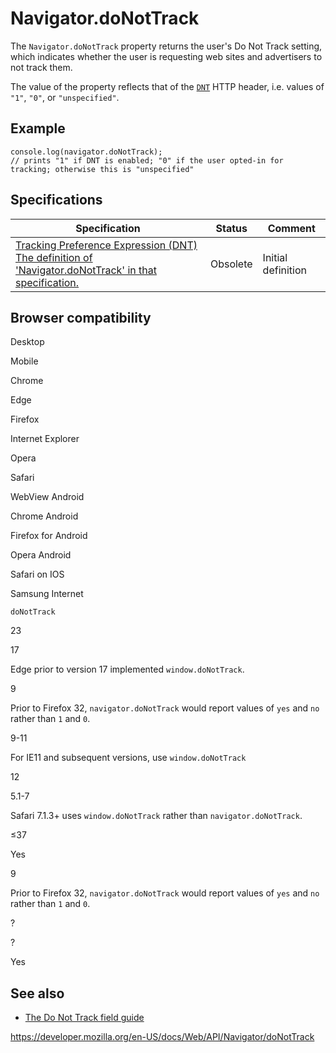 # Navigator.doNotTrack

The `Navigator.doNotTrack` property returns the user's Do Not Track setting, which indicates whether the user is requesting web sites and advertisers to not track them.

The value of the property reflects that of the [`DNT`](https://developer.mozilla.org/en-US/docs/Web/HTTP/Headers/DNT) HTTP header, i.e. values of `"1"`, `"0"`, or `"unspecified"`.

## Example

    console.log(navigator.doNotTrack);
    // prints "1" if DNT is enabled; "0" if the user opted-in for tracking; otherwise this is "unspecified"

## Specifications

<table><thead><tr class="header"><th>Specification</th><th>Status</th><th>Comment</th></tr></thead><tbody><tr class="odd"><td><a href="https://www.w3.org/TR/tracking-dnt/#dom-navigator-donottrack">Tracking Preference Expression (DNT)<br />
<span class="small">The definition of 'Navigator.doNotTrack' in that specification.</span></a></td><td><span class="spec-obsolete">Obsolete</span></td><td>Initial definition</td></tr></tbody></table>

## Browser compatibility

Desktop

Mobile

Chrome

Edge

Firefox

Internet Explorer

Opera

Safari

WebView Android

Chrome Android

Firefox for Android

Opera Android

Safari on IOS

Samsung Internet

`doNotTrack`

23

17

Edge prior to version 17 implemented `window.doNotTrack`.

9

Prior to Firefox 32, `navigator.doNotTrack` would report values of `yes` and `no` rather than `1` and `0`.

9-11

For IE11 and subsequent versions, use `window.doNotTrack`

12

5.1-7

Safari 7.1.3+ uses `window.doNotTrack` rather than `navigator.doNotTrack`.

≤37

Yes

9

Prior to Firefox 32, `navigator.doNotTrack` would report values of `yes` and `no` rather than `1` and `0`.

?

?

Yes

## See also

- [The Do Not Track field guide](https://developer.mozilla.org/en-US/docs/Web/HTTP/Headers/DNT)

<a href="https://developer.mozilla.org/en-US/docs/Web/API/Navigator/doNotTrack" class="_attribution-link">https://developer.mozilla.org/en-US/docs/Web/API/Navigator/doNotTrack</a>
